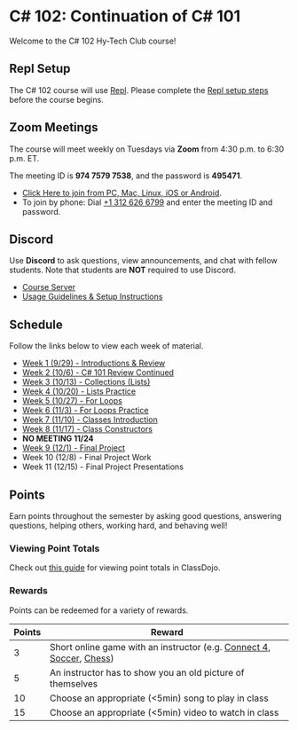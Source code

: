 # <span>C# 102: Continuation of C# 101</span>
Welcome to the C# 102 Hy-Tech Club course!

## Repl Setup
The C# 102 course will use [Repl](https://repl.it). Please complete the [Repl setup steps](ReplSetup.md) before the course begins.

## Zoom Meetings
The course will meet weekly on Tuesdays via **Zoom** from 4:30 p.m. to 6:30 p.m. ET.

The meeting ID is **974 7579 7538**, and the password is **495471**.

- [Click Here to join from PC, Mac, Linux, iOS or Android](https://hyland.zoom.us/j/97475797538?pwd=SHNzaHJNL3NTTkI2QU96ZzVkOUNDZz09).
- To join by phone: Dial [+1 312 626 6799](tel:+13126266799) and enter the meeting ID and password.

## Discord
Use **Discord** to ask questions, view announcements, and chat with fellow students. Note that students are **NOT** required to use Discord.

- [Course Server](https://discord.com/channels/755095284224360561/)
- [Usage Guidelines & Setup Instructions](https://hylandtechclub.com/DiscordUse)

## Schedule
Follow the links below to view each week of material.

- [Week 1 (9/29) - Introductions & Review](Cs101Review/StudentDesc.md)
- [Week 2 (10/6) - C# 101 Review Continued](Cs101ReviewPart2/StudentDesc.md)
- [Week 3 (10/13) - Collections (Lists)](Collections/StudentDesc.md)
- [Week 4 (10/20) - Lists Practice](Collections/ListsPractice.md)
- [Week 5 (10/27) - For Loops](ForLoops/StudentDesc.md)
- [Week 6 (11/3) - For Loops Practice](ForLoops/Practice.md)
- [Week 7 (11/10) - Classes Introduction](Classes/StudentDesc.md)
- [Week 8 (11/17) - Class Constructors](ClassConstructors/StudentDesc.md)
- **NO MEETING 11/24**
- [Week 9 (12/1) - Final Project](FinalProject/FinalProject.md)
- Week 10 (12/8) - Final Project Work
- Week 11 (12/15) - Final Project Presentations

## Points
Earn points throughout the semester by asking good questions, answering questions, helping others, working hard, and behaving well!

### Viewing Point Totals
Check out [this guide](https://hylandtechclub.com/ClassDojoPoints) for viewing point totals in ClassDojo.

### Rewards
Points can be redeemed for a variety of rewards.

| Points | Reward |
| -- | -- |
| 3 | Short online game with an instructor (e.g. [Connect 4](https://www.mathsisfun.com/games/connect4.html), [Soccer](https://www.agame.com/game/1-on-1-soccer-classic), [Chess](https://lichess.org/setup/friend)) |
| 5 | An instructor has to show you an old picture of themselves |
| 10 | Choose an appropriate (<5min) song to play in class |
| 15 | Choose an appropriate (<5min) video to watch in class |